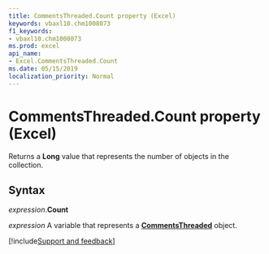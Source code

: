 ```yaml
---
title: CommentsThreaded.Count property (Excel)
keywords: vbaxl10.chm1008073
f1_keywords:
- vbaxl10.chm1008073
ms.prod: excel
api_name:
- Excel.CommentsThreaded.Count
ms.date: 05/15/2019
localization_priority: Normal
---
```



# CommentsThreaded.Count property (Excel)

Returns a **Long** value that represents the number of objects in the collection.


## Syntax

_expression_.**Count**

_expression_ A variable that represents a **[CommentsThreaded](Excel.CommentsThreaded.md)** object.




[!include[Support and feedback](~/includes/feedback-boilerplate.md)]
